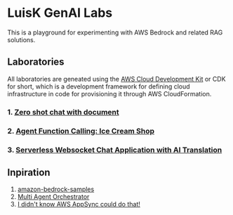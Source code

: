 # LuisK GenAI Labs

This is a playground for experimenting with AWS Bedrock and related RAG solutions.

## Laboratories

All laboratories are geneated using the [AWS Cloud Development Kit](https://docs.aws.amazon.com/cdk/v2/guide/home.html) or CDK for short, which is a development framework for defining cloud infrastructure in code for provisioning it through AWS CloudFormation.

### 1. [Zero shot chat with document](./labs/zero-shot-chat-with-document)
### 2. [Agent Function Calling: Ice Cream Shop](./labs/agent-function-calling)
### 3. [Serverless Websocket Chat Application with AI Translation](./labs/websocket-ai-chat)

## Inpiration

1. [amazon-bedrock-samples](https://github.com/aws-samples/amazon-bedrock-samples)
2. [Multi Agent Orchestrator](https://awslabs.github.io/multi-agent-orchestrator)
2. [I didn't know AWS AppSync could do that!](https://www.youtube.com/watch?v=eBbfuwb_bzY&t=3119s)
